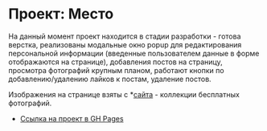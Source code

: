 # Проект: Место

На данный момент проект находится в стадии разработки - готова верстка, реализованы модальные окно popup для редактирования персональной информации (введенные пользователем данные в форме отображаются на странице), добавления постов на страницу, просмотра фотографий крупным планом, работают кнопки по добавлению/удалению лайков к постам, удаление постов.  

Изображения на странице взяты с *[сайта](https://unsplash.com) - коллекции бесплатных фотографий.

* [Ссылка на проект в GH Pages](https://dariy-iva.github.io/mesto/)